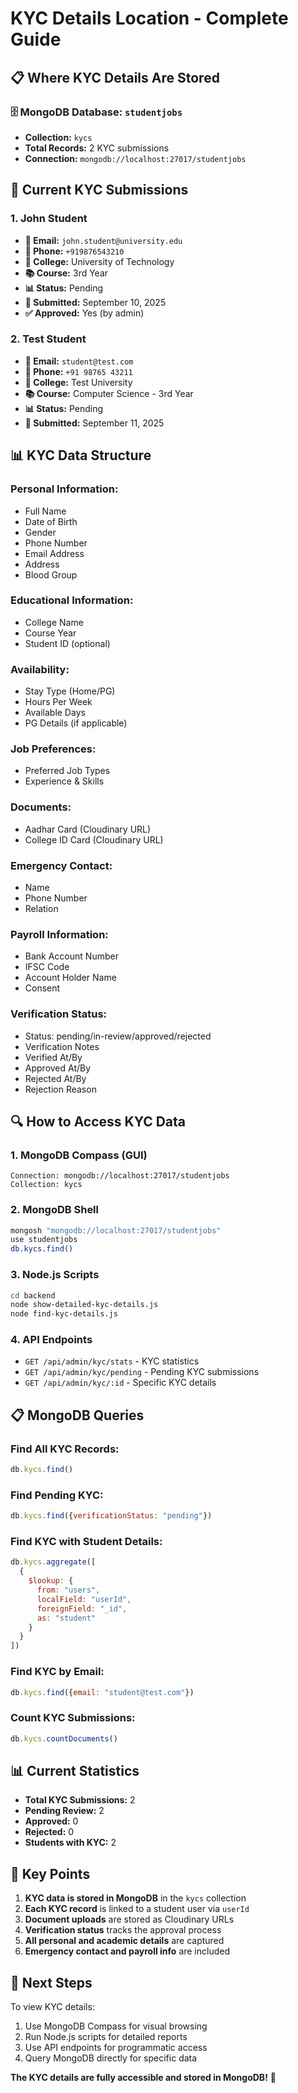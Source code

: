 # KYC Details Location - Complete Guide

## 📋 Where KYC Details Are Stored

### **🗄️ MongoDB Database: `studentjobs`**
- **Collection:** `kycs`
- **Total Records:** 2 KYC submissions
- **Connection:** `mongodb://localhost:27017/studentjobs`

## 👥 Current KYC Submissions

### **1. John Student**
- **📧 Email:** `john.student@university.edu`
- **📱 Phone:** `+919876543210`
- **🏫 College:** University of Technology
- **📚 Course:** 3rd Year
- **📊 Status:** Pending
- **📅 Submitted:** September 10, 2025
- **✅ Approved:** Yes (by admin)

### **2. Test Student**
- **📧 Email:** `student@test.com`
- **📱 Phone:** `+91 98765 43211`
- **🏫 College:** Test University
- **📚 Course:** Computer Science - 3rd Year
- **📊 Status:** Pending
- **📅 Submitted:** September 11, 2025

## 📊 KYC Data Structure

### **Personal Information:**
- Full Name
- Date of Birth
- Gender
- Phone Number
- Email Address
- Address
- Blood Group

### **Educational Information:**
- College Name
- Course Year
- Student ID (optional)

### **Availability:**
- Stay Type (Home/PG)
- Hours Per Week
- Available Days
- PG Details (if applicable)

### **Job Preferences:**
- Preferred Job Types
- Experience & Skills

### **Documents:**
- Aadhar Card (Cloudinary URL)
- College ID Card (Cloudinary URL)

### **Emergency Contact:**
- Name
- Phone Number
- Relation

### **Payroll Information:**
- Bank Account Number
- IFSC Code
- Account Holder Name
- Consent

### **Verification Status:**
- Status: pending/in-review/approved/rejected
- Verification Notes
- Verified At/By
- Approved At/By
- Rejected At/By
- Rejection Reason

## 🔍 How to Access KYC Data

### **1. MongoDB Compass (GUI)**
```
Connection: mongodb://localhost:27017/studentjobs
Collection: kycs
```

### **2. MongoDB Shell**
```bash
mongosh "mongodb://localhost:27017/studentjobs"
use studentjobs
db.kycs.find()
```

### **3. Node.js Scripts**
```bash
cd backend
node show-detailed-kyc-details.js
node find-kyc-details.js
```

### **4. API Endpoints**
- `GET /api/admin/kyc/stats` - KYC statistics
- `GET /api/admin/kyc/pending` - Pending KYC submissions
- `GET /api/admin/kyc/:id` - Specific KYC details

## 📋 MongoDB Queries

### **Find All KYC Records:**
```javascript
db.kycs.find()
```

### **Find Pending KYC:**
```javascript
db.kycs.find({verificationStatus: "pending"})
```

### **Find KYC with Student Details:**
```javascript
db.kycs.aggregate([
  {
    $lookup: {
      from: "users",
      localField: "userId",
      foreignField: "_id",
      as: "student"
    }
  }
])
```

### **Find KYC by Email:**
```javascript
db.kycs.find({email: "student@test.com"})
```

### **Count KYC Submissions:**
```javascript
db.kycs.countDocuments()
```

## 📊 Current Statistics

- **Total KYC Submissions:** 2
- **Pending Review:** 2
- **Approved:** 0
- **Rejected:** 0
- **Students with KYC:** 2

## 🎯 Key Points

1. **KYC data is stored in MongoDB** in the `kycs` collection
2. **Each KYC record** is linked to a student user via `userId`
3. **Document uploads** are stored as Cloudinary URLs
4. **Verification status** tracks the approval process
5. **All personal and academic details** are captured
6. **Emergency contact and payroll info** are included

## 🚀 Next Steps

To view KYC details:
1. Use MongoDB Compass for visual browsing
2. Run Node.js scripts for detailed reports
3. Use API endpoints for programmatic access
4. Query MongoDB directly for specific data

**The KYC details are fully accessible and stored in MongoDB!** 🎉
